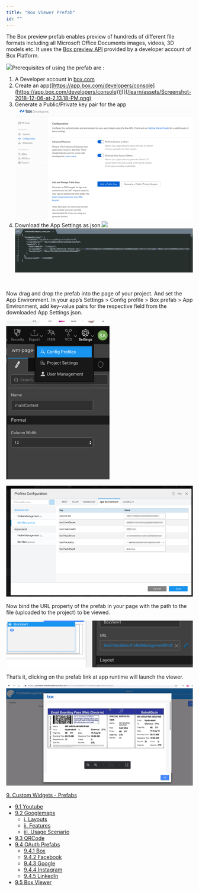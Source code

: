 ```yaml
---
title: "Box Viewer Prefab"
id: ""
---
```


The Box preview prefab enables preview of hundreds of different file formats including all Microsoft Office Documents images, videos, 3D models etc. It uses the [Box preview API](https://developer.box.com/docs/box-view) provided by a developer account of Box Platform.

[![](https://www.wavemaker.com./assets/Screenshot-2018-12-06-at-10.49.12-AM.png)](https://www.wavemaker.com./assets/Screenshot-2018-12-06-at-10.49.12-AM.png)Prerequisites of using the prefab are :

1. A Developer account in [box.com](https://developer.box.com/)
2. Create an app([https://app.box.com/developers/console](https://app.box.com/developers/console))![](/learn/assets/Screenshot-2018-12-06-at-2.13.18-PM.png)
3. Generate a Public/Private key pair for the app ![](/learn/assets/Screenshot-2018-12-06-at-2.15.18-PM.png)
4. Download the App Settings as json.![](/learn/assets/Screenshot-2018-12-06-at-2.15.55-PM-1.png)![](/learn/assets/skitch.png)

 

Now drag and drop the prefab into the page of your project. And set the App Environment. In your app’s Settings > Config profile > Box prefab > App Environment, add key-value pairs for the respective field from the downloaded App Settings json.

![](/learn/assets/Screenshot-2018-12-06-at-3.27.56-PM.png)

![](/learn/assets/Screenshot_2018-12-06_at_3_31_45_PM.png)

Now bind the URL property of the prefab in your page with the path to the file (uploaded to the project) to be viewed.

![](/learn/assets/Screenshot-2018-12-06-at-3.26.34-PM.png)

That’s it, clicking on the prefab link at app runtime will launch the viewer.

![](/learn/assets/Screenshot-2018-12-06-at-3.41.38-PM.png)

[9\. Custom Widgets - Prefabs](/learn/app-development/widgets/widget-library/#prefabs)

- [9.1 Youtube](/learn/app-development/widgets/prefab/youtube/)
- [9.2 Googlemaps](/learn/app-development/widgets/prefab/googlemaps/)
    - [i. Layouts](#layouts)
    - [ii. Features](#features)
    - [iii. Usage Scenario](#usage-scenario)
- [9.3 QRCode](/learn/app-development/widgets/prefab/qrcode/)
- [9.4 OAuth Prefabs](/learn/app-development/widgets/prefab/oauth-prefabs/)
    - [9.4.1 Box](/learn/app-development/widgets/prefab/oauth-prefabs/box/)
    - [9.4.2 Facebook](/learn/app-development/widgets/prefab/oauth-prefabs/facebook/)
    - [9.4.3 Google](/learn/app-development/widgets/prefab/oauth-prefabs/google/)
    - [9.4.4 Instagram](learn/app-development/widgets/prefab/oauth-prefabs/instagram/)
    - [9.4.5 LinkedIn](/learn/app-development/widgets/prefab/oauth-prefabs/linkedin/)
- [9.5 Box Viewer](/learn/app-development/widgets/prefab/box-viewer/)

